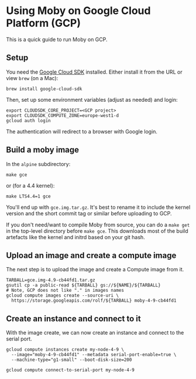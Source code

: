 # Using Moby on Google Cloud Platform (GCP)

This is a quick guide to run Moby on GCP.

## Setup

You need the [Google Cloud SDK](https://cloud.google.com/sdk/)
installed.  Either install it from the URL or view `brew` (on a Mac):
```shell
brew install google-cloud-sdk
```

Then, set up some environment variables (adjust as needed) and login:
```shell
export CLOUDSDK_CORE_PROJECT=<GCP project>
export CLOUDSDK_COMPUTE_ZONE=europe-west1-d
gcloud auth login
```

The authentication will redirect to a browser with Google login.

## Build a moby image

In the `alpine` subdirectory:
```shell
make gce
```
or (for a 4.4 kernel):
```shell
make LTS4.4=1 gce
```
You'll end up with `gce.img.tar.gz`. It's best to rename it to include the kernel version and the short commit tag or similar before uploading to GCP.

If you don't need/want to compile Moby from source, you can do a `make get` in the top-level directory before `make gce`. This downloads most of the build artefacts like the kernel and initrd based on your git hash.

## Upload an image and create a compute image

The next step is to upload the image and create a Compute image from it.

```shell
TARBALL=gce.img-4.9-cb44fd1.tar.gz
gsutil cp -a public-read ${TARBALL} gs://${NAME}/${TARBALL}
# Note, GCP does not like "." in images names
gcloud compute images create --source-uri \
  https://storage.googleapis.com/rolf/${TARBALL} moby-4-9-cb44fd1
```

## Create an instance and connect to it

With the image create, we can now create an instance and connect to
the serial port.

```shell
gcloud compute instances create my-node-4-9 \
  --image="moby-4-9-cb44fd1" --metadata serial-port-enable=true \
  --machine-type="g1-small" --boot-disk-size=200

gcloud compute connect-to-serial-port my-node-4-9
```
